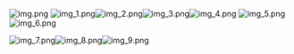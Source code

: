 ![img.png](img.png)
![img_1.png](img_1.png)![img_2.png](img_2.png)![img_3.png](img_3.png)![img_4.png](img_4.png)
![img_5.png](img_5.png)![img_6.png](img_6.png)

![img_7.png](img_7.png)![img_8.png](img_8.png)![img_9.png](img_9.png)